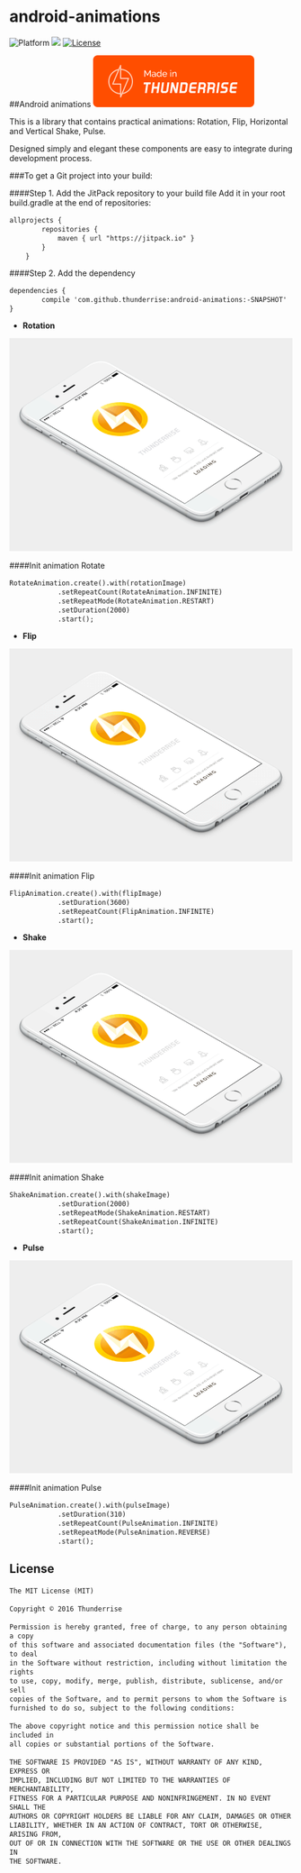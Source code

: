 # android-animations

![Platform](http://img.shields.io/badge/platform-android-blue.svg?style=flat)
[![](https://jitpack.io/v/thunderrise/android-animations.svg)](https://jitpack.io/#thunderrise/android-animations)
[![License](http://img.shields.io/badge/license-MIT-green.svg?style=flat)](https://github.com/thunderrise/UIView-TNRAnimationHelper/blob/master/LICENSE)

##Android animations
[![Thunderrise](images/Made-in.png)](http://thunderrise.com/)

This is a library that contains practical animations: Rotation, Flip, Horizontal and Vertical Shake, Pulse.

Designed simply and elegant these components are easy to integrate during development process. 

###To get a Git project into your build:

####Step 1. Add the JitPack repository to your build file
Add it in your root build.gradle at the end of repositories:

```
allprojects {
		repositories {
			maven { url "https://jitpack.io" }
		}
	}
```
  
####Step 2. Add the dependency

	dependencies {
	        compile 'com.github.thunderrise:android-animations:-SNAPSHOT'
	}

 
 - **Rotation**

![Rotation](images/rotation.gif)

####Init animation Rotate

    RotateAnimation.create().with(rotationImage)
                .setRepeatCount(RotateAnimation.INFINITE)
                .setRepeatMode(RotateAnimation.RESTART)
                .setDuration(2000)
                .start();

 - **Flip**

![Flip](images/flip.gif)

####Init animation Flip
		
    FlipAnimation.create().with(flipImage)
                .setDuration(3600)
                .setRepeatCount(FlipAnimation.INFINITE)
                .start();

 - **Shake**

![Shake](images/shake.gif)

####Init animation Shake 

	ShakeAnimation.create().with(shakeImage)
                .setDuration(2000)
                .setRepeatMode(ShakeAnimation.RESTART)
                .setRepeatCount(ShakeAnimation.INFINITE)
                .start();

 - **Pulse**

![Pulse](images/pulse.gif)

####Init animation Pulse

    PulseAnimation.create().with(pulseImage)
                .setDuration(310)
                .setRepeatCount(PulseAnimation.INFINITE)
                .setRepeatMode(PulseAnimation.REVERSE)
                .start();
						
## License

	The MIT License (MIT)

	Copyright © 2016 Thunderrise

	Permission is hereby granted, free of charge, to any person obtaining a copy
	of this software and associated documentation files (the "Software"), to deal
	in the Software without restriction, including without limitation the rights
	to use, copy, modify, merge, publish, distribute, sublicense, and/or sell
	copies of the Software, and to permit persons to whom the Software is
	furnished to do so, subject to the following conditions:

	The above copyright notice and this permission notice shall be included in
	all copies or substantial portions of the Software.

	THE SOFTWARE IS PROVIDED "AS IS", WITHOUT WARRANTY OF ANY KIND, EXPRESS OR
	IMPLIED, INCLUDING BUT NOT LIMITED TO THE WARRANTIES OF MERCHANTABILITY,
	FITNESS FOR A PARTICULAR PURPOSE AND NONINFRINGEMENT. IN NO EVENT SHALL THE
	AUTHORS OR COPYRIGHT HOLDERS BE LIABLE FOR ANY CLAIM, DAMAGES OR OTHER
	LIABILITY, WHETHER IN AN ACTION OF CONTRACT, TORT OR OTHERWISE, ARISING FROM,
	OUT OF OR IN CONNECTION WITH THE SOFTWARE OR THE USE OR OTHER DEALINGS IN
	THE SOFTWARE.
